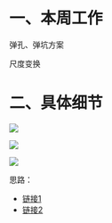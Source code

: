# 一、本周工作
弹孔、弹坑方案

尺度变换


# 二、具体细节

![](https://github.com/Darren-pty/darren/raw/main/Learning%20of%20way/Semester/picture/41.png)


![](https://github.com/Darren-pty/darren/raw/main/Learning%20of%20way/Semester/picture/40.png)


![](https://github.com/Darren-pty/darren/raw/main/Learning%20of%20way/Semester/picture/39.png)



思路：
- [链接1](https://blog.csdn.net/peng_258/article/details/129357436?csdn_share_tail=%7B%22type%22%3A%22blog%22%2C%22rType%22%3A%22article%22%2C%22rId%22%3A%22129357436%22%2C%22source%22%3A%22peng_258%22%7D)
- [链接2](https://www.zhihu.com/question/34170804)


